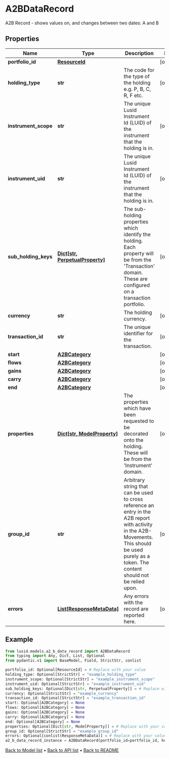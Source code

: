 # A2BDataRecord

A2B Record - shows values on, and changes between two dates: A and B
## Properties
Name | Type | Description | Notes
------------ | ------------- | ------------- | -------------
**portfolio_id** | [**ResourceId**](ResourceId.md) |  | [optional] 
**holding_type** | **str** | The code for the type of the holding e.g. P, B, C, R, F etc. | [optional] 
**instrument_scope** | **str** | The unique Lusid Instrument Id (LUID) of the instrument that the holding is in. | [optional] 
**instrument_uid** | **str** | The unique Lusid Instrument Id (LUID) of the instrument that the holding is in. | [optional] 
**sub_holding_keys** | [**Dict[str, PerpetualProperty]**](PerpetualProperty.md) | The sub-holding properties which identify the holding. Each property will be from the &#39;Transaction&#39; domain. These are configured on a transaction portfolio. | [optional] 
**currency** | **str** | The holding currency. | [optional] 
**transaction_id** | **str** | The unique identifier for the transaction. | [optional] 
**start** | [**A2BCategory**](A2BCategory.md) |  | [optional] 
**flows** | [**A2BCategory**](A2BCategory.md) |  | [optional] 
**gains** | [**A2BCategory**](A2BCategory.md) |  | [optional] 
**carry** | [**A2BCategory**](A2BCategory.md) |  | [optional] 
**end** | [**A2BCategory**](A2BCategory.md) |  | [optional] 
**properties** | [**Dict[str, ModelProperty]**](ModelProperty.md) | The properties which have been requested to be decorated onto the holding. These will be from the &#39;Instrument&#39; domain. | [optional] 
**group_id** | **str** | Arbitrary string that can be used to cross reference an entry in the A2B report with activity in the A2B-Movements. This should be used purely as a token. The content should not be relied upon. | [optional] 
**errors** | [**List[ResponseMetaData]**](ResponseMetaData.md) | Any errors with the record are reported here. | [optional] 
## Example

```python
from lusid.models.a2_b_data_record import A2BDataRecord
from typing import Any, Dict, List, Optional
from pydantic.v1 import BaseModel, Field, StrictStr, conlist

portfolio_id: Optional[ResourceId] = # Replace with your value
holding_type: Optional[StrictStr] = "example_holding_type"
instrument_scope: Optional[StrictStr] = "example_instrument_scope"
instrument_uid: Optional[StrictStr] = "example_instrument_uid"
sub_holding_keys: Optional[Dict[str, PerpetualProperty]] = # Replace with your value
currency: Optional[StrictStr] = "example_currency"
transaction_id: Optional[StrictStr] = "example_transaction_id"
start: Optional[A2BCategory] = None
flows: Optional[A2BCategory] = None
gains: Optional[A2BCategory] = None
carry: Optional[A2BCategory] = None
end: Optional[A2BCategory] = None
properties: Optional[Dict[str, ModelProperty]] = # Replace with your value
group_id: Optional[StrictStr] = "example_group_id"
errors: Optional[conlist(ResponseMetaData)] = # Replace with your value
a2_b_data_record_instance = A2BDataRecord(portfolio_id=portfolio_id, holding_type=holding_type, instrument_scope=instrument_scope, instrument_uid=instrument_uid, sub_holding_keys=sub_holding_keys, currency=currency, transaction_id=transaction_id, start=start, flows=flows, gains=gains, carry=carry, end=end, properties=properties, group_id=group_id, errors=errors)

```

[Back to Model list](../README.md#documentation-for-models) &#8226; [Back to API list](../README.md#documentation-for-api-endpoints) &#8226; [Back to README](../README.md)

